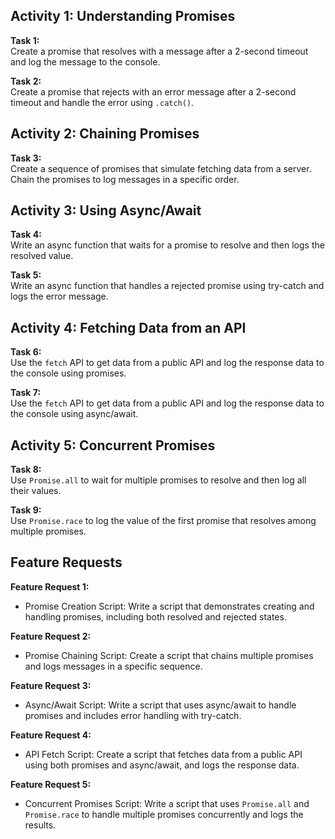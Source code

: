 ## Activity 1: Understanding Promises

**Task 1:**  
Create a promise that resolves with a message after a 2-second timeout and log the message to the console.

**Task 2:**  
Create a promise that rejects with an error message after a 2-second timeout and handle the error using `.catch()`.

## Activity 2: Chaining Promises

**Task 3:**  
Create a sequence of promises that simulate fetching data from a server. Chain the promises to log messages in a specific order.

## Activity 3: Using Async/Await

**Task 4:**  
Write an async function that waits for a promise to resolve and then logs the resolved value.

**Task 5:**  
Write an async function that handles a rejected promise using try-catch and logs the error message.

## Activity 4: Fetching Data from an API

**Task 6:**  
Use the `fetch` API to get data from a public API and log the response data to the console using promises.

**Task 7:**  
Use the `fetch` API to get data from a public API and log the response data to the console using async/await.

## Activity 5: Concurrent Promises

**Task 8:**  
Use `Promise.all` to wait for multiple promises to resolve and then log all their values.

**Task 9:**  
Use `Promise.race` to log the value of the first promise that resolves among multiple promises.

## Feature Requests

**Feature Request 1:**  
- Promise Creation Script: Write a script that demonstrates creating and handling promises, including both resolved and rejected states.

**Feature Request 2:**  
- Promise Chaining Script: Create a script that chains multiple promises and logs messages in a specific sequence.

**Feature Request 3:**  
- Async/Await Script: Write a script that uses async/await to handle promises and includes error handling with try-catch.

**Feature Request 4:**  
- API Fetch Script: Create a script that fetches data from a public API using both promises and async/await, and logs the response data.

**Feature Request 5:**  
- Concurrent Promises Script: Write a script that uses `Promise.all` and `Promise.race` to handle multiple promises concurrently and logs the results.
